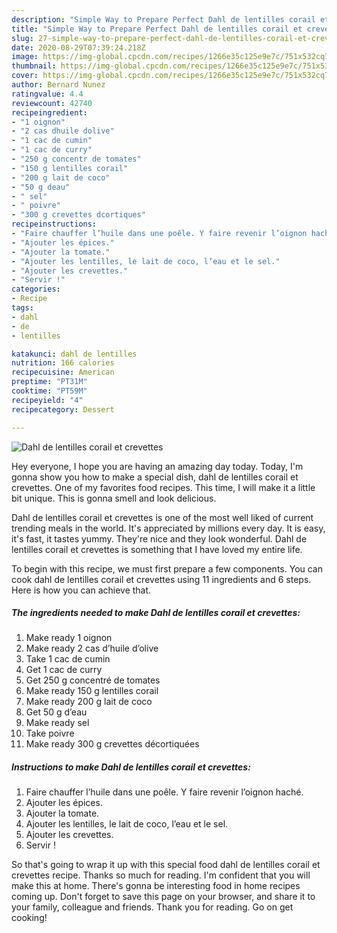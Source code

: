 ```yaml
---
description: "Simple Way to Prepare Perfect Dahl de lentilles corail et crevettes"
title: "Simple Way to Prepare Perfect Dahl de lentilles corail et crevettes"
slug: 27-simple-way-to-prepare-perfect-dahl-de-lentilles-corail-et-crevettes
date: 2020-08-29T07:39:24.218Z
image: https://img-global.cpcdn.com/recipes/1266e35c125e9e7c/751x532cq70/dahl-de-lentilles-corail-et-crevettes-photo-principale-de-la-recette.jpg
thumbnail: https://img-global.cpcdn.com/recipes/1266e35c125e9e7c/751x532cq70/dahl-de-lentilles-corail-et-crevettes-photo-principale-de-la-recette.jpg
cover: https://img-global.cpcdn.com/recipes/1266e35c125e9e7c/751x532cq70/dahl-de-lentilles-corail-et-crevettes-photo-principale-de-la-recette.jpg
author: Bernard Nunez
ratingvalue: 4.4
reviewcount: 42740
recipeingredient:
- "1 oignon"
- "2 cas dhuile dolive"
- "1 cac de cumin"
- "1 cac de curry"
- "250 g concentr de tomates"
- "150 g lentilles corail"
- "200 g lait de coco"
- "50 g deau"
- " sel"
- " poivre"
- "300 g crevettes dcortiques"
recipeinstructions:
- "Faire chauffer l’huile dans une poêle. Y faire revenir l’oignon haché."
- "Ajouter les épices."
- "Ajouter la tomate."
- "Ajouter les lentilles, le lait de coco, l’eau et le sel."
- "Ajouter les crevettes."
- "Servir !"
categories:
- Recipe
tags:
- dahl
- de
- lentilles

katakunci: dahl de lentilles 
nutrition: 166 calories
recipecuisine: American
preptime: "PT31M"
cooktime: "PT59M"
recipeyield: "4"
recipecategory: Dessert

---
```



![Dahl de lentilles corail et crevettes](https://img-global.cpcdn.com/recipes/1266e35c125e9e7c/751x532cq70/dahl-de-lentilles-corail-et-crevettes-photo-principale-de-la-recette.jpg)

Hey everyone, I hope you are having an amazing day today. Today, I'm gonna show you how to make a special dish, dahl de lentilles corail et crevettes. One of my favorites food recipes. This time, I will make it a little bit unique. This is gonna smell and look delicious.



Dahl de lentilles corail et crevettes is one of the most well liked of current trending meals in the world. It's appreciated by millions every day. It is easy, it's fast, it tastes yummy. They're nice and they look wonderful. Dahl de lentilles corail et crevettes is something that I have loved my entire life.


To begin with this recipe, we must first prepare a few components. You can cook dahl de lentilles corail et crevettes using 11 ingredients and 6 steps. Here is how you can achieve that.

<!--inarticleads1-->

##### The ingredients needed to make Dahl de lentilles corail et crevettes:

1. Make ready 1 oignon
1. Make ready 2 cas d’huile d’olive
1. Take 1 cac de cumin
1. Get 1 cac de curry
1. Get 250 g concentré de tomates
1. Make ready 150 g lentilles corail
1. Make ready 200 g lait de coco
1. Get 50 g d’eau
1. Make ready  sel
1. Take  poivre
1. Make ready 300 g crevettes décortiquées




<!--inarticleads2-->

##### Instructions to make Dahl de lentilles corail et crevettes:

1. Faire chauffer l’huile dans une poêle. Y faire revenir l’oignon haché.
1. Ajouter les épices.
1. Ajouter la tomate.
1. Ajouter les lentilles, le lait de coco, l’eau et le sel.
1. Ajouter les crevettes.
1. Servir !




So that's going to wrap it up with this special food dahl de lentilles corail et crevettes recipe. Thanks so much for reading. I'm confident that you will make this at home. There's gonna be interesting food in home recipes coming up. Don't forget to save this page on your browser, and share it to your family, colleague and friends. Thank you for reading. Go on get cooking!
